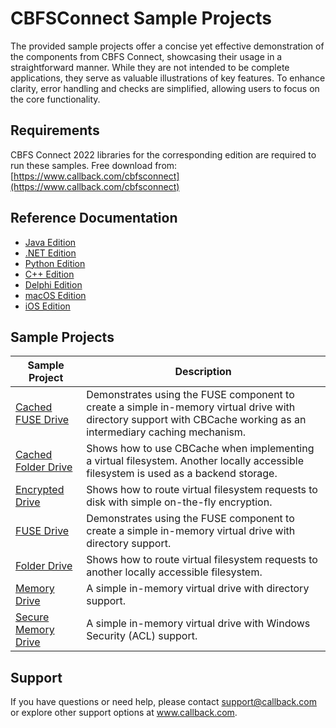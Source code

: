 # CBFSConnect Sample Projects
The provided sample projects offer a concise yet effective demonstration of the components from CBFS Connect, showcasing their usage in a straightforward manner. While they are not intended to be complete applications, they serve as valuable illustrations of key features. To enhance clarity, error handling and checks are simplified, allowing users to focus on the core functionality.

## Requirements
CBFS Connect 2022 libraries for the corresponding edition are required to run these samples.  Free download from: [https://www.callback.com/cbfsconnect](https://www.callback.com/cbfsconnect)

## Reference Documentation
* [Java Edition](https://cdn.callback.com/help/CCH/java/)
* [.NET Edition](https://cdn.callback.com/help/CCH/cs/)
* [Python Edition](https://cdn.callback.com/help/CCH/py/)
* [C++ Edition](https://cdn.callback.com/help/CCH/cpp/)
* [Delphi Edition](https://cdn.callback.com/help/CCH/dlp/)
* [macOS Edition](https://cdn.callback.com/help/CCH/mac/)
* [iOS Edition](https://cdn.callback.com/help/CCH/mac/)

## Sample Projects
| Sample Project | Description |
| --- | --- |
| [Cached FUSE Drive](./CBFS%20Connect%20Samples/Cached%20FUSE%20Drive) | Demonstrates using the FUSE component to create a simple in-memory virtual drive with directory support with CBCache working as an intermediary caching mechanism. |
| [Cached Folder Drive](./CBFS%20Connect%20Samples/Cached%20Folder%20Drive) | Shows how to use CBCache when implementing a virtual filesystem. Another locally accessible filesystem is used as a backend storage. |
| [Encrypted Drive](./CBFS%20Connect%20Samples/Encrypted%20Drive) | Shows how to route virtual filesystem requests to disk with simple on-the-fly encryption. |
| [FUSE Drive](./CBFS%20Connect%20Samples/FUSE%20Drive) | Demonstrates using the FUSE component to create a simple in-memory virtual drive with directory support. |
| [Folder Drive](./CBFS%20Connect%20Samples/Folder%20Drive) | Shows how to route virtual filesystem requests to another locally accessible filesystem. |
| [Memory Drive](./CBFS%20Connect%20Samples/Memory%20Drive) | A simple in-memory virtual drive with directory support. |
| [Secure Memory Drive](./CBFS%20Connect%20Samples/Secure%20Memory%20Drive) | A simple in-memory virtual drive with Windows Security (ACL) support. |

## Support
If you have questions or need help, please contact support@callback.com or explore other support options 
at www.callback.com.
